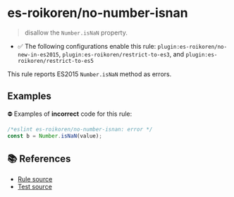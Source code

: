 # es-roikoren/no-number-isnan
> disallow the `Number.isNaN` property.

- ✅ The following configurations enable this rule: `plugin:es-roikoren/no-new-in-es2015`, `plugin:es-roikoren/restrict-to-es3`, and `plugin:es-roikoren/restrict-to-es5`

This rule reports ES2015 `Number.isNaN` method as errors.

## Examples

⛔ Examples of **incorrect** code for this rule:

```js
/*eslint es-roikoren/no-number-isnan: error */
const b = Number.isNaN(value);
```

## 📚 References

- [Rule source](https://github.com/roikoren755/eslint-plugin-es/blob/v0.0.0-alpha-20211010133854/src/rules/no-number-isnan.ts)
- [Test source](https://github.com/roikoren755/eslint-plugin-es/blob/v0.0.0-alpha-20211010133854/tests/src/rules/no-number-isnan.ts)
